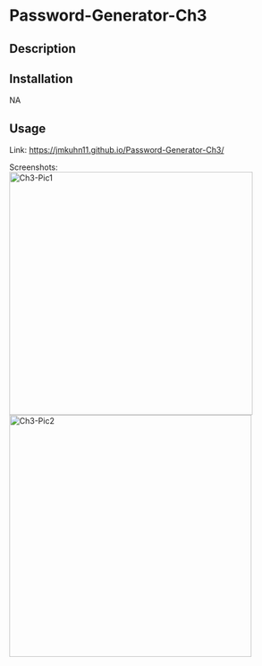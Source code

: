 # Password-Generator-Ch3

## Description

## Installation
NA

## Usage

Link: https://jmkuhn11.github.io/Password-Generator-Ch3/

Screenshots: <img width="435" alt="Ch3-Pic1" src="https://user-images.githubusercontent.com/122703273/215220868-c79c25da-2840-4ba3-b5a1-e1c40d88983d.PNG">
<img width="433" alt="Ch3-Pic2" src="https://user-images.githubusercontent.com/122703273/215220952-67e41d15-0eeb-43d5-81c7-c27f6a3fa8a1.PNG">
